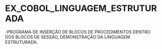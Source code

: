 # EX_COBOL_LINGUAGEM_ESTRUTURADA
 -PROGRAMA DE INSERÇÃO DE BLOCOS DE PROCEDIMENTOS DENTRO DOS BLOCOS DE SESSÃO, DEMONSTRAÇÃO DA LINGUAGEM ESTRUTURADA.
